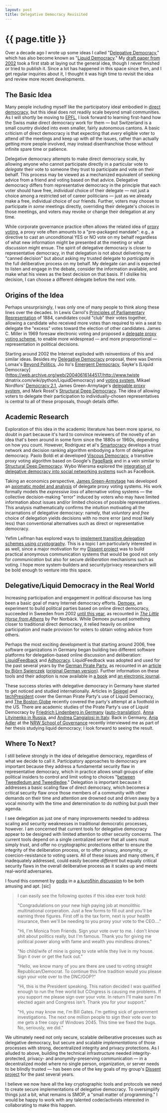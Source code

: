 ```yaml
---
layout: post
title: Delegative Democracy Revisited
---
```


{{ page.title }}
================

Over a decade ago I wrote up some ideas
I called "[Delegative Democracy](http://www.brynosaurus.com/deleg/),"
which has also become known as
"[Liquid Democracy](http://p2pfoundation.net/Liquid_Democracy)."
My [draft paper from 2002](http://www.brynosaurus.com/deleg/deleg.pdf)
took a first stab at laying out the general idea,
though I never finished or tried to publish it.
Since a lot has happened in this space since then,
and I get regular inquiries about it,
I thought it was high time to revisit the idea
and review more recent developments.

The Basic Idea
--------------

Many people including myself like the participatory ideal embodied in
[direct democracy](http://en.wikipedia.org/wiki/Direct_democracy),
but this ideal does not readily scale beyond small communities.
As I will shortly be moving to [EPFL](http://epfl.ch),
I look forward to learning first-hand
how the Swiss make direct democracy work for them &mdash;
but Switzerland is a small country divided into even smaller,
fairly autonomous cantons.
A basic criticism of direct democracy is that
expecting that *every* eligible voter to
attend *all* the meetings and keep up with *all* the issues,
rather than actually getting more people involved,
may instead disenfranchise those without infinite spare time or patience.

Delegative democracy attempts to make direct democracy scale,
by allowing anyone who cannot participate directly in a particular vote
to *delegate* their vote to someone they trust
to participate and vote on their behalf.
This process may be viewed as a mechanized equivalent
of seeking advice from a friend and voting based on that advice.
Delegative democracy differs from representative democracy
in the principle that each voter should have free, *individual* 
choice of their delegate &mdash;
not just a choice among a restricted set of career politicians &mdash;
just as we already make a free, individual choice of our friends.
Further, voters may choose to participate in *some* meetings directly,
overriding their delegate's choices in those meetings,
and voters may revoke or change their delegation at any time.

While corporate governance practice often allows the related idea of
[proxy voting](http://en.wikipedia.org/wiki/Proxy_voting),
a proxy vote often amounts to a "pre-packaged mandate":
e.g., a directive to cast an unconditional YES or NO vote on my behalf
regardless of what new information might be presented at the meeting
or what discussion might ensue.
The spirit of delegative democracy is closer to representative democracy,
in that delegation is not about delivering my "canned decision"
but about asking my trusted delegate to *participate*
in the full deliberative process on my behalf.
My delegate can and is expected to listen and engage in the debate,
consider the information available,
and make what his views as the best decision on that basis.
If I dislike his decision,
I can choose a different delegate before the next vote.

Origins of the Idea
-------------------

Perhaps unsurprisingly,
I was only one of many people to think along these lines over the decades.
In Lewis Carrol's
[Principles of Parliamentary Representation](http://books.google.com/books?id=ZCovAAAAYAAJ)
of 1884,
candidates could "club" their votes together,
allowing a candidate who received more votes than required to win a seat
to delegate the "excess" votes toward the election of other candidates.
James C. Miller in 1969 foresaw electronic voting and proposed a
[delegate proxy voting scheme](http://link.springer.com/article/10.1007/BF01718736),
to enable more widespread &mdash; and more propoportional &mdash;
representation in political decisions.

Starting around 2002
the Internet exploded with reinventions
of this and similar ideas.
Besides my
[Delegative Democracy](http://www.brynosaurus.com/deleg/deleg.pdf) proposal,
there was
Dennis Lomax's
[Beyond Politics](http://web.archive.org/web/20031220012108/www.beyondpolitics.org/Beyond_Politics_Intro.htm),
Jio Ito's
[Emergent Democracy](http://joi.ito.com/joiwiki/EmergentDemocracyPaper),
Sayke's
[Liquid Democracy](https://web.archive.org/web/20040616144517/http://www.twiste
dmatrix.com/wiki/python/LiquidDemocracy) and
[voting system](https://web.archive.org/web/20040518131300/http://twistedmatrix.com/wiki/python/LiquidDemocracyVotingSystem),
Mikael Nordfors'
[Democracy 2.1](https://archive.org/details/politics_Democracy2.1),
James Green-Armytage's
[delegable proxy system](https://web.archive.org/web/20090528052745/http://fc.antioch.edu/~james_green-armytage/vm/proxy.htm), and
Mark Rosst's
[Structural Deep Democracy](http://www.newciv.org/nl/newslog.php/_v45/__show_article/_a000009-000320.htm).
The idea of allowing voters to delegate their participation
to individually-chosen representatives
is central to all of these proposals, though details differ.

Academic Research
-----------------

Exploration of this idea in the academic literature has been more sparse,
no doubt in part because it's hard to convince reviewers of the novelty
of an idea that's been around in some form since the 1880s or 1960s,
depending on how you count.
However, Rodriguez et al's
[Smartocracy](http://public.lanl.gov/jhw/Jen/Publications_files/Smarto-Share.pdf)
develops a trust network and decision ranking algorithm
embodying a form of delegative democracy.
Paolo Boldi et al developed
[Viscous Democracy](http://www-kdd.isti.cnr.it/~bonchi/votingSN.pdf),
a transitive proxy voting algorithm
based on Google's
[PageRank](http://ilpubs.stanford.edu:8090/422/1/1999-66.pdf)
and in a vein similar to
[Structural Deep Democracy](http://groups.yahoo.com/group/sd-2/).
Wybo Wiersma explored the 
[integration of delegative democracy into social networking systems](http://www.wybowiersma.net/pub/AltFutures2013/Wiersma,Wybo,Transitive_delegative_democracy_through_Facebook.pdf) such as FaceBook.

Taking an economics perspective,
[James Green-Armytage](http://inside.bard.edu/~armytage/research.html)
has developed an
[axiomatic model and analysis](http://inside.bard.edu/~armytage/proxy.pdf)
of delegate proxy voting systems.
His work formally models the 
*expressive loss* of alternative voting systems &mdash;
the collective decision-making "error" induced by voters who may have
limited information about issues and/or
limited choices of possible representatives.
This analysis mathematically confirms the intuition motivating
all the incarnations of delegative democracy:
namely, that *voluntary* and *free* choice of delegation
yields decisions with no more error (and most likely less)
than conventional alternatives such as direct or representative democracy.

Yefim Leifman has explored ways to
[implement transitive delegation schemes
using cryptography](http://eprint.iacr.org/2014/351.pdf).
This is a topic I am particularly interested in as well,
since a major motivation for my 
[Dissent project](http://dedis.cs.yale.edu/dissent/)
was to build practical anonymous communication systems
that would be good not only for *communication*
but also for secure *deliberation* mechanisms such as voting.
I hope more system-builders and security/privacy researchers
will be bold enough to venture into this space.

Delegative/Liquid Democracy in the Real World
---------------------------------------------

Increasing participation and engagement in political discourse
has long been a basic goal of many Internet democracy efforts.
[Demoex](http://demoex.org),
an experiment to build political parties based on online direct democracy,
succeeded in Sweeden from 2002
[until this year](https://pernor.wordpress.com),
as recounted in
*[The Little Horse from Athens](http://www.amazon.com/gp/product/B00A414T9I)*
by Per Norbäck.
While Demoex pursued something closer to traditional direct democracy,
it relied heavily on online participation
and made provision for voters to obtain voting advice from others.

Perhaps the most exciting development is that
starting around 2006,
free software organizations in Germany began building
two different software platforms for delegation-based 
online discussion and deliberation:
[LiquidFeedback](http://liquidfeedback.org) and
[Adhocracy](https://adhocracy.de).
LiquidFeedback was adopted and used for the past several years by the 
[German Pirate Party](http://en.wikipedia.org/wiki/Pirate_Party_Germany),
as recounted in an
[article by Björn Swierczek](http://www.liquid-democracy-journal.org/issue/1/The_Liquid_Democracy_Journal-Issue001-02-Five_years_of_Liquid_Democracy_in_Germany.html)
([original German version](http://www.liquid-democracy-journal.org/issue/1/The_Liquid_Democracy_Journal-Issue001-03-Fuenf_Jahre_Liquid_Democracy_in_Deutschland.html)).
Further information on these tools and their adoption is now available in
[a book](http://principles.liquidfeedback.org) and
[an electronic journal](http://www.liquid-democracy-journal.org).

These success stories with delegative democracy in Germany
have started to get noticed and studied internationally.
Articles in
[Spiegel](http://www.spiegel.de/international/germany/liquid-democracy-web-platform-makes-professor-most-powerful-pirate-a-818683.html) and
[techPresident](http://techpresident.com/news/wegov/22154/how-german-pirate-partys-liquid-democracy-works)
cover the German Pirate Party's use of Liquid Democracy,
and 
[The Boston Globe](http://www.bostonglobe.com/ideas/2014/10/31/text-aye-matey-the-pirate-party-push-for-direct-democracy/X8dl2dKD73HiXGTXd1yuDP/story.html)
recently covered the party's attempt at a foothold in the US.
There are academic studies of the Pirate Party's use of Liquid Democracy
by
[Friedrich Lindenberg in Germany](http://opendatalabs.org/adhocracy/Bachelorarbeit%20Friedrich%20Lindenberg.pdf)
([auto-translation](https://translate.google.com/translate?sl=de&tl=en&js=y&prev=_t&hl=en&ie=UTF-8&u=http%3A%2F%2Fopendatalabs.org%2Fadhocracy%2FBachelorarbeit%2520Friedrich%2520Lindenberg.pdf&edit-text=)),
[Anna Litvinenko in Russia](http://books.google.com/books?id=WzoJBAAAQBAJ&pg=PA403), and
[Andrea Cangialosi in Italy](http://www.scribd.com/doc/83203862/DELEGATIVE-DEMOCRACY-IS-THE-PIRATENPARTEI-LIQUID-DEMOCRACY-PROPOSAL-FIT-FOR-GERMANY).
Back in Germany,
[Anja Adler](http://www.ma-politikmanagement.de/xd/public/content/index.html?pid=868)
at the 
[NRW School of Governance](http://www.ma-politikmanagement.de)
recently interviewed me as part of her thesis studying liquid democracy;
I look forward to seeing the result.

Where To Next?
--------------

I still believe strongly in the idea of delegative democracy,
regardless of what we decide to call it.
Participatory approaches to democracy are important because they address
a fundamental security flaw in representative democracy,
which in practice allows small groups of elite political insiders
to control and limit voting to choices
"[between Tweedledum and Tweedledee](http://en.wikiquote.org/wiki/Helen_Keller)."
Delegation is important because it addresses
a basic scaling flaw of direct democracy,
which becomes a critical security flaw
once those members of a community with other demands
on their time and attention 
are drowned out and driven away by a vocal minority
with the time and determination to do nothing but push their agenda.

I see delegation as just one of many improvements needed
to address scaling and security weaknesses
in traditional democratic processes, however.
I am concerned that current tools for delegative democracy
appear to be designed with limited attention to other security concerns.
The current tools depend on a single centralized server
that all users must simply trust,
and offer no cryptographic protections
either to ensure the integrity of the deliberation process,
or to offer privacy, anonymity, or coercion-resistance to voting users.
All of these issues and many others, if inadequately addressed,
could easily become *different* but equally critical security flaws
in the overall deliberative process
as it scales up and meets real-world adversaries.

I found this comment by
[godix](http://www.kuro5hin.org/user/uid:26945) in a
[a kuro5hin discussion](http://www.kuro5hin.org/story/2003/7/16/201556/896)
to be both amusing and apt. [sic]

>	I can easily see the following quotes if this idea ever took hold:
>	
>	"Congradulations on your new high paying job at monolithic multinational
>	corperation. Just a few forms to fill out and you'll be earning three
>	figures. First off is the tax form, next is your health insurance, then
>	we'll be needing to you proxy your vote to the CEO...."
>
>	"Hi, I'm Monica from Friends. Sign your vote over to me. I don't know shit
>	about politics really, but I'm famous. Thank you for giving me political
>	power along with fame and wealth you mindless drones."
>
>	"No child/wife of mine is going to vote while they live in my house.  Sign
>	it over or get the fuck out."
>
>	"Hello, we know many of you are there are used to voting straight
>	Republican/Democrat. To continue this fine tradition would you please sign
>	your vote over to the DNC/GOP?"
>
>	"Hi, this is the President speaking. This nation decided I was qualified
>	enough to run the free world but COngress is causing me problems. If you
>	support me please sign over your vote. In return I'll make sure I'm elected
>	again and Congress isn't. Thank you for your support."
>
>	"Hi, you may know me, I'm Bill Gates. I'm getting sick of government
>	investigations. The next one million people to sign their vote over to me
>	gets a free copy of Windows 2045. This time we fixed the bugs. No,
>	seriously, we did." 

We ultimately need not only secure, scalable deliberative processes
such as delegative democracy,
but secure and scalable *implementations* of those processes
with strong, decentralized integrity and privacy protections.
As I alluded to above,
building the technical infrastructure needed
integrity-protected, privacy- and anonymity-preserving communication &mdash;
in a decentralized model where
no single person, organization, or server needs to be blindly trusted
&mdash;
has been one of the key goals of my group's
[Dissent project](http://dedis.cs.yale.edu/dissent/)
for the past several years.

I believe we now have all the key cryptographic tools and protocols
we need to create secure implementations of delegative democracy.
To oversimplify things just a bit,
what remains is SMOP, a "small matter of programming."
I would be happy to work with any talented coder/activists
interested in collaborating to make this happen.


